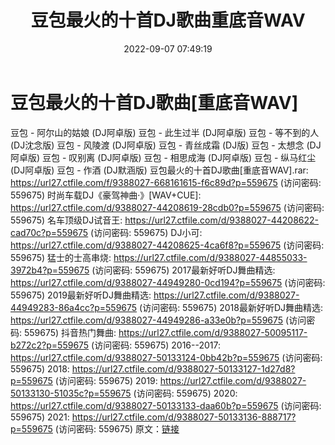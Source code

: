 ﻿---
title: 豆包最火的十首DJ歌曲重底音WAV
date: 2022-09-07 07:49:19
categories: 交谊舞曲、电音DJ舞曲
tags: 流行舞曲
---
# 豆包最火的十首DJ歌曲[重底音WAV]

豆包 - 阿尔山的姑娘 (DJ阿卓版)
豆包 - 此生过半 (DJ阿卓版)
豆包 - 等不到的人 (DJ沈念版)
豆包 - 风陵渡 (DJ阿卓版)
豆包 - 青丝成霜 (DJ版)
豆包 - 太想念 (DJ阿卓版)
豆包 - 叹别离 (DJ阿卓版)
豆包 - 相思成海 (DJ阿卓版)
豆包 - 纵马红尘 (DJ阿卓版)
豆包 - 作酒 (DJ默涵版)
豆包最火的十首DJ歌曲[重底音WAV].rar: https://url27.ctfile.com/f/9388027-668161615-f6c89d?p=559675
(访问密码: 559675)
时尚车载DJ《豪驾神曲·》[WAV+CUE]: https://url27.ctfile.com/d/9388027-44208619-28cdb0?p=559675
(访问密码: 559675)
名车顶级DJ试音王: https://url27.ctfile.com/d/9388027-44208622-cad70c?p=559675
(访问密码: 559675)
DJ小可: https://url27.ctfile.com/d/9388027-44208625-4ca6f8?p=559675
(访问密码: 559675)
猛士的士高串烧: https://url27.ctfile.com/d/9388027-44855033-3972b4?p=559675
(访问密码: 559675)
2017最新好听DJ舞曲精选: https://url27.ctfile.com/d/9388027-44949280-0cd194?p=559675
(访问密码: 559675)
2019最新好听DJ舞曲精选: https://url27.ctfile.com/d/9388027-44949283-86a4cc?p=559675
(访问密码: 559675)
2018最新好听DJ舞曲精选: https://url27.ctfile.com/d/9388027-44949286-a33e0b?p=559675
(访问密码: 559675)
抖音热门舞曲: https://url27.ctfile.com/d/9388027-50095117-b272c2?p=559675
(访问密码: 559675)
2016--2017: https://url27.ctfile.com/d/9388027-50133124-0bb42b?p=559675
(访问密码: 559675)
2018: https://url27.ctfile.com/d/9388027-50133127-1d27d8?p=559675
(访问密码: 559675)
2019: https://url27.ctfile.com/d/9388027-50133130-51035c?p=559675
(访问密码: 559675)
2020: https://url27.ctfile.com/d/9388027-50133133-daa60b?p=559675
(访问密码: 559675)
2021: https://url27.ctfile.com/d/9388027-50133136-888717?p=559675
(访问密码: 559675)
原文：[链接](https://blog.sina.com.cn/s/blog_1647c7e7601030za0.html)